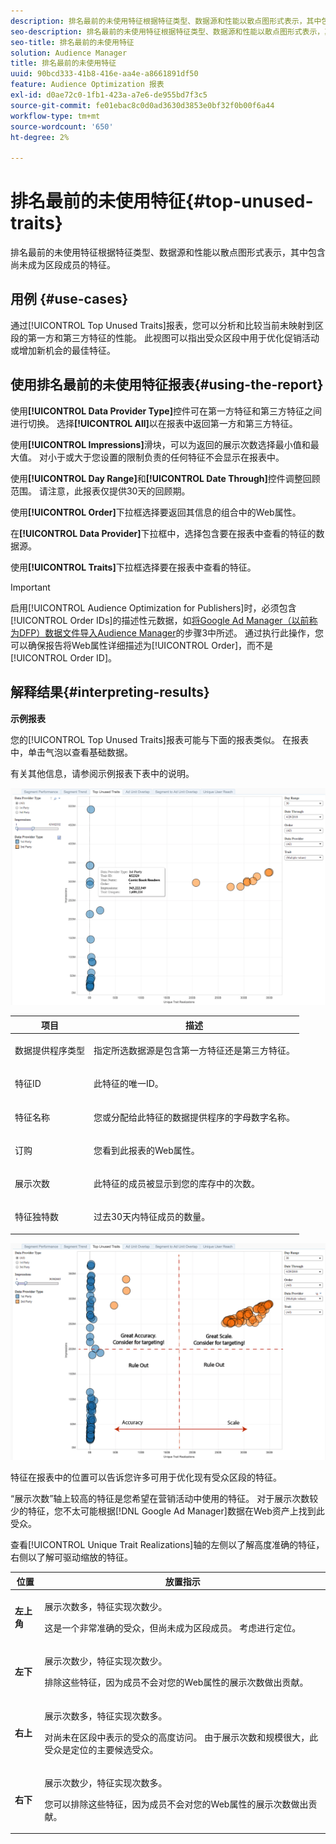```yaml
---
description: 排名最前的未使用特征根据特征类型、数据源和性能以散点图形式表示，其中包含尚未成为区段成员的特征。
seo-description: 排名最前的未使用特征根据特征类型、数据源和性能以散点图形式表示，其中包含尚未成为区段成员的特征。
seo-title: 排名最前的未使用特征
solution: Audience Manager
title: 排名最前的未使用特征
uuid: 90bcd333-41b8-416e-aa4e-a8661891df50
feature: Audience Optimization 报表
exl-id: d0ae72c0-1fb1-423a-a7e6-de955bd7f3c5
source-git-commit: fe01ebac8c0d0ad3630d3853e0bf32f0b00f6a44
workflow-type: tm+mt
source-wordcount: '650'
ht-degree: 2%

---
```


# 排名最前的未使用特征{#top-unused-traits}

排名最前的未使用特征根据特征类型、数据源和性能以散点图形式表示，其中包含尚未成为区段成员的特征。

## 用例 {#use-cases}

通过[!UICONTROL Top Unused Traits]报表，您可以分析和比较当前未映射到区段的第一方和第三方特征的性能。 此视图可以指出受众区段中用于优化促销活动或增加新机会的最佳特征。

## 使用排名最前的未使用特征报表{#using-the-report}

使用&#x200B;**[!UICONTROL Data Provider Type]**&#x200B;控件可在第一方特征和第三方特征之间进行切换。 选择&#x200B;**[!UICONTROL All]**&#x200B;以在报表中返回第一方和第三方特征。

使用&#x200B;**[!UICONTROL Impressions]**&#x200B;滑块，可以为返回的展示次数选择最小值和最大值。 对小于或大于您设置的限制负责的任何特征不会显示在报表中。

使用&#x200B;**[!UICONTROL Day Range]**&#x200B;和&#x200B;**[!UICONTROL Date Through]**&#x200B;控件调整回顾范围。 请注意，此报表仅提供30天的回顾期。

使用&#x200B;**[!UICONTROL Order]**&#x200B;下拉框选择要返回其信息的组合中的Web属性。

在&#x200B;**[!UICONTROL Data Provider]**&#x200B;下拉框中，选择包含要在报表中查看的特征的数据源。

使用&#x200B;**[!UICONTROL Traits]**&#x200B;下拉框选择要在报表中查看的特征。

>[!IMPORTANT]
>
>启用[!UICONTROL Audience Optimization for Publishers]时，必须包含[!UICONTROL Order IDs]的描述性元数据，如[将Google Ad Manager（以前称为DFP）数据文件导入Audience Manager](../../../reporting/audience-optimization-reports/aor-publishers/import-dfp.md)的步骤3中所述。 通过执行此操作，您可以确保报告将Web属性详细描述为[!UICONTROL Order]，而不是[!UICONTROL Order ID]。

## 解释结果{#interpreting-results}

**示例报表**

您的[!UICONTROL Top Unused Traits]报表可能与下面的报表类似。 在报表中，单击气泡以查看基础数据。

有关其他信息，请参阅示例报表下表中的说明。

![](assets/publisher_unused_traits.png)

<table id="table_AFE2540583C34835B04584693ADFD26A"> 
 <thead> 
  <tr> 
   <th colname="col1" class="entry"> 项目 </th> 
   <th colname="col2" class="entry"> 描述 </th> 
  </tr>
 </thead>
 <tbody> 
  <tr> 
   <td colname="col1"> <p><span class="wintitle"> 数据提供程序类型</span> </p> </td> 
   <td colname="col2"> <p>指定所选数据源是包含第一方特征还是第三方特征。 </p> </td> 
  </tr> 
  <tr> 
   <td colname="col1"> <p><span class="wintitle"> 特征ID</span> </p> </td> 
   <td colname="col2"> <p>此特征的唯一ID。 </p> </td> 
  </tr> 
  <tr> 
   <td colname="col1"> <p><span class="wintitle"> 特征名称</span> </p> </td> 
   <td colname="col2"> <p>您或分配给此特征的数据提供程序的字母数字名称。 </p> </td> 
  </tr> 
  <tr> 
   <td colname="col1"> <p><span class="wintitle"> 订购</span> </p> </td> 
   <td colname="col2"> <p>您看到此报表的Web属性。 </p> </td> 
  </tr> 
  <tr> 
   <td colname="col1"> <p><span class="wintitle"> 展示次数</span> </p> </td> 
   <td colname="col2"> <p>此特征的成员被显示到您的库存中的次数。 </p> </td> 
  </tr> 
  <tr> 
   <td colname="col1"> <p><span class="wintitle"> 特征独特数</span> </p> </td> 
   <td colname="col2"> <p>过去30天内特征成员的数量。 </p> </td> 
  </tr> 
 </tbody> 
</table>

![](assets/publisher_unused_traits_final.png)

特征在报表中的位置可以告诉您许多可用于优化现有受众区段的特征。

“展示次数”轴上较高的特征是您希望在营销活动中使用的特征。 对于展示次数较少的特征，您不太可能根据[!DNL Google Ad Manager]数据在Web资产上找到此受众。

查看[!UICONTROL Unique Trait Realizations]轴的左侧以了解高度准确的特征，右侧以了解可驱动缩放的特征。

<table id="table_A29253B30DFA4CD7B3B7C320DE0BDEA4"> 
 <thead> 
  <tr> 
   <th colname="col1" class="entry"> 位置 </th> 
   <th colname="col2" class="entry"> 放置指示 </th> 
  </tr> 
 </thead>
 <tbody> 
  <tr> 
   <td colname="col1"> <p> <b>左上角</b> </p> </td> 
   <td colname="col2"> <p>展示次数多，特征实现次数少。 </p> <p>这是一个非常准确的受众，但尚未成为区段成员。 考虑进行定位。 </p> </td> 
  </tr> 
  <tr> 
   <td colname="col1"> <p> <b>左下</b> </p> </td> 
   <td colname="col2"> <p>展示次数少，特征实现次数少。 </p> <p> 排除这些特征，因为成员不会对您的Web属性的展示次数做出贡献。 </p> </td> 
  </tr> 
  <tr> 
   <td colname="col1"> <p> <b>右上</b> </p> </td> 
   <td colname="col2"> <p>展示次数多，特征实现次数多。 </p> <p>对尚未在区段中表示的受众的高度访问。 由于展示次数和规模很大，此受众是定位的主要候选受众。 </p> </td> 
  </tr> 
  <tr> 
   <td colname="col1"> <p> <b>右下</b> </p> </td> 
   <td colname="col2"> <p>展示次数少，特征实现次数多。 </p> <p> 您可以排除这些特征，因为成员不会对您的Web属性的展示次数做出贡献。 </p> </td> 
  </tr> 
 </tbody> 
</table>
